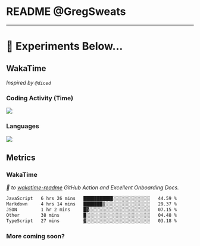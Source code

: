 # README @GregSweats




---
# 🧪 Experiments Below...

## WakaTime

_Inspired by `@diced`_

### Coding Activity (Time)

<a href="https://wakatime.com/@GregSweats" target="_blank"><img src="https://wakatime.com/share/@GregSweats/3e9a92c7-c185-4f55-803f-68a9b7718dc3.png" /></a>

### Languages

<a href="https://wakatime.com/@GregSweats" target="_blank"><img src="https://wakatime.com/share/@GregSweats/18488bb6-6c63-4c8f-bdee-3b8c141f2ad4.png" /></a>

## Metrics

### WakaTime

_🙏 to [wakatime-readme]() GitHub Action and Excellent Onboarding Docs._

<!--START_SECTION:waka-->

```txt
JavaScript   6 hrs 26 mins   ███████████░░░░░░░░░░░░░░   44.59 %
Markdown     4 hrs 14 mins   ███████▒░░░░░░░░░░░░░░░░░   29.37 %
JSON         1 hr 2 mins     █▓░░░░░░░░░░░░░░░░░░░░░░░   07.15 %
Other        38 mins         █░░░░░░░░░░░░░░░░░░░░░░░░   04.48 %
TypeScript   27 mins         ▓░░░░░░░░░░░░░░░░░░░░░░░░   03.18 %
```

<!--END_SECTION:waka-->

### More coming soon?